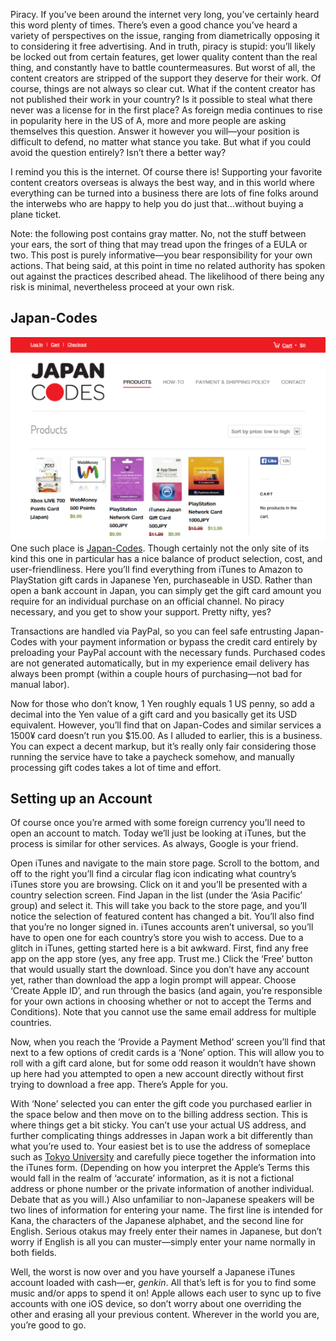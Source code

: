 <!--t How to Purchase Japanese iTunes Music/Apps in the USA t-->
<!--tag 2014,archive,culture,thinkboxly,tutorials,web tag-->
<!--image /content/images/how-to-purchase-japanese-itunes/jp-itunes1.png image-->
  
Piracy. If you’ve been around the internet very long, you’ve certainly heard this word plenty of times. There’s even a good chance you’ve heard a variety of perspectives on the issue, ranging from diametrically opposing it to considering it free advertising. And in truth, piracy is stupid: you’ll likely be locked out from certain features, get lower quality content than the real thing, and constantly have to battle countermeasures. But worst of all, the content creators are stripped of the support they deserve for their work. Of course, things are not always so clear cut. What if the content creator has not published their work in your country? Is it possible to steal what there never was a license for in the first place? As foreign media continues to rise in popularity here in the US of A, more and more people are asking themselves this question. Answer it however you will—your position is difficult to defend, no matter what stance you take. But what if you could avoid the question entirely? Isn’t there a better way?  
  
I remind you this is the internet. Of course there is! Supporting your favorite content creators overseas is always the best way, and in this world where everything can be turned into a business there are lots of fine folks around the interwebs who are happy to help you do just that…without buying a plane ticket.  
  
Note: the following post contains gray matter. No, not the stuff between your ears, the sort of thing that may tread upon the fringes of a EULA or two. This post is purely informative—you bear responsibility for your own actions. That being said, at this point in time no related authority has spoken out against the practices described ahead. The likelihood of there being any risk is minimal, nevertheless proceed at your own risk.  
  

## Japan-Codes

  
[![](/content/images/how-to-purchase-japanese-itunes/jp-codes1-557x3601.png)](/content/images/how-to-purchase-japanese-itunes/http://www.japan-codes.com/)  
One such place is [Japan-Codes](http://www.japan-codes.com/). Though certainly not the only site of its kind this one in particular has a nice balance of product selection, cost, and user-friendliness. Here you’ll find everything from iTunes to Amazon to PlayStation gift cards in Japanese Yen, purchaseable in USD. Rather than open a bank account in Japan, you can simply get the gift card amount you require for an individual purchase on an official channel. No piracy necessary, and you get to show your support. Pretty nifty, yes?  
  
Transactions are handled via PayPal, so you can feel safe entrusting Japan-Codes with your payment information or bypass the credit card entirely by preloading your PayPal account with the necessary funds. Purchased codes are not generated automatically, but in my experience email delivery has always been prompt (within a couple hours of purchasing—not bad for manual labor).  
  
Now for those who don’t know, 1 Yen roughly equals 1 US penny, so add a decimal into the Yen value of a gift card and you basically get its USD equivalent. However, you’ll find that on Japan-Codes and similar services a 1500¥ card doesn’t run you $15.00. As I alluded to earlier, this is a business. You can expect a decent markup, but it’s really only fair considering those running the service have to take a paycheck somehow, and manually processing gift codes takes a lot of time and effort.  
  

## Setting up an Account

  
Of course once you’re armed with some foreign currency you’ll need to open an account to match. Today we’ll just be looking at iTunes, but the process is similar for other services. As always, Google is your friend.  
  
Open iTunes and navigate to the main store page. Scroll to the bottom, and off to the right you’ll find a circular flag icon indicating what country’s iTunes store you are browsing. Click on it and you’ll be presented with a country selection screen. Find Japan in the list (under the ‘Asia Pacific’ group) and select it. This will take you back to the store page, and you’ll notice the selection of featured content has changed a bit. You’ll also find that you’re no longer signed in. iTunes accounts aren’t universal, so you’ll have to open one for each country’s store you wish to access. Due to a glitch in iTunes, getting started here is a bit awkward. First, find any free app on the app store (yes, any free app. Trust me.) Click the ‘Free’ button that would usually start the download. Since you don’t have any account yet, rather than download the app a login prompt will appear. Choose ‘Create Apple ID’, and run through the basics (and again, you’re responsible for your own actions in choosing whether or not to accept the Terms and Conditions). Note that you cannot use the same email address for multiple countries.  
  
Now, when you reach the ‘Provide a Payment Method’ screen you’ll find that next to a few options of credit cards is a ‘None’ option. This will allow you to roll with a gift card alone, but for some odd reason it wouldn’t have shown up here had you attempted to open a new account directly without first trying to download a free app. There’s Apple for you.  
  
With ‘None’ selected you can enter the gift code you purchased earlier in the space below and then move on to the billing address section. This is where things get a bit sticky. You can’t use your actual US address, and further complicating things addresses in Japan work a bit differently than what you’re used to. Your easiest bet is to use the address of someplace such as [Tokyo University](https://www.google.com/#q=tokyo+university+address) and carefully piece together the information into the iTunes form. (Depending on how you interpret the Apple’s Terms this would fall in the realm of ‘accurate’ information, as it is not a fictional address or phone number or the private information of another individual. Debate that as you will.) Also unfamiliar to non-Japanese speakers will be two lines of information for entering your name. The first line is intended for Kana, the characters of the Japanese alphabet, and the second line for English. Serious otakus may freely enter their names in Japanese, but don’t worry if English is all you can muster—simply enter your name normally in both fields.  
  
Well, the worst is now over and you have yourself a Japanese iTunes account loaded with cash—er, _genkin_. All that’s left is for you to find some music and/or apps to spend it on! Apple allows each user to sync up to five accounts with one iOS device, so don’t worry about one overriding the other and erasing all your previous content. Wherever in the world you are, you’re good to go.
